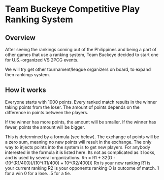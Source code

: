 # Team Buckeye Competitive Play Ranking System
## Overview
After seeing the rankings coming out of the Philippines and being a part of other games that use a ranking system, Team Buckeye decided to start one for U.S.-organized VS 2PCG events.
  
We will try get other tournament/league organizers on board, to expand then rankings system. 

## How it works
Everyone starts with 1000 points. Every ranked match results in the winner taking points from the loser. The amount of points depends on the difference in points between the players. 

If the winner has more points, the amount will be smaller. If the winner has fewer, points the amount will be bigger. 

This is determined by a formula (see below). The exchange of points will be a zero sum, meaning no new points will result in the exchange. The only way to injects points into the system is to get new players. For anybody interested in the formula it is listed here. Its not as complicated as it looks, and is used by several organizations. Rn = R1 + 32(O - (10^(R1/400))/(10^(R1/400) + 10^(R2/400))) Rn is your new ranking R1 is your current ranking R2 is your opponents ranking O is outcome of match. 1 for a win 0 for a lose. .5 for a tie.
<!--stackedit_data:
eyJoaXN0b3J5IjpbLTE3NzIyMTEzOF19
-->